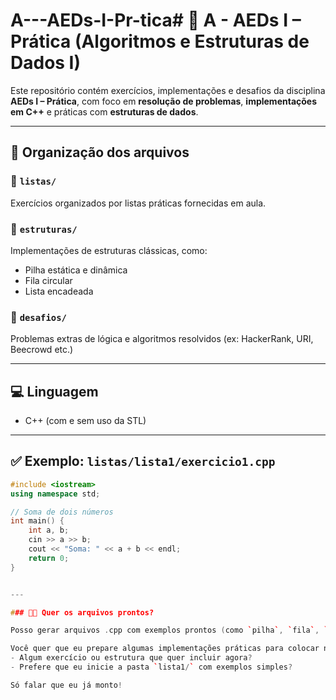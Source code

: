# A---AEDs-I-Pr-tica# 🧪 A - AEDs I – Prática (Algoritmos e Estruturas de Dados I)

Este repositório contém exercícios, implementações e desafios da disciplina **AEDs I – Prática**, com foco em **resolução de problemas**, **implementações em C++** e práticas com **estruturas de dados**.

---

## 📂 Organização dos arquivos

### 📁 `listas/`
Exercícios organizados por listas práticas fornecidas em aula.

### 📁 `estruturas/`
Implementações de estruturas clássicas, como:
- Pilha estática e dinâmica
- Fila circular
- Lista encadeada

### 📁 `desafios/`
Problemas extras de lógica e algoritmos resolvidos (ex: HackerRank, URI, Beecrowd etc.)

---

## 💻 Linguagem

- C++ (com e sem uso da STL)

---

## ✅ Exemplo: `listas/lista1/exercicio1.cpp`

```cpp
#include <iostream>
using namespace std;

// Soma de dois números
int main() {
    int a, b;
    cin >> a >> b;
    cout << "Soma: " << a + b << endl;
    return 0;
}


---

### 👨‍💻 Quer os arquivos prontos?

Posso gerar arquivos .cpp com exemplos prontos (como `pilha`, `fila`, `busca`, etc.) e te mandar em `.zip` ou código direto aqui.

Você quer que eu prepare algumas implementações práticas para colocar nesse repositório também? Se sim, me diga:
- Algum exercício ou estrutura que quer incluir agora?
- Prefere que eu inicie a pasta `lista1/` com exemplos simples?

Só falar que eu já monto!
